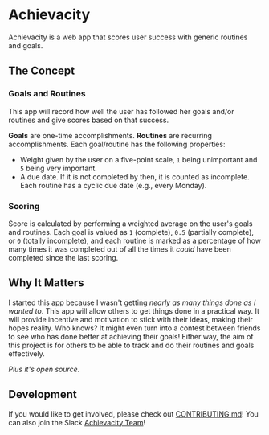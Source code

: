 # Achievacity
Achievacity is a web app that scores user success with generic routines and goals.

## The Concept
### Goals and Routines
This app will record how well the user has followed her goals and/or routines and give scores based on that success.

**Goals** are one-time accomplishments. **Routines** are recurring accomplishments. Each goal/routine has the following properties:
- Weight given by the user on a five-point scale, `1` being unimportant and `5` being very important.
- A due date. If it is not completed by then, it is counted as incomplete. Each routine has a cyclic due date (e.g., every Monday).

### Scoring
Score is calculated by performing a weighted average on the user's goals and routines. Each goal is valued as `1` (complete), `0.5` (partially complete), or `0` (totally incomplete), and each routine is marked as a percentage of how many times it was completed out of all the times it _could_ have been completed since the last scoring.

## Why It Matters
I started this app because I wasn't getting _nearly as many things done as I wanted to_. This app will allow others to get things done in a practical way. It will provide incentive and motivation to stick with their ideas, making their hopes reality. Who knows? It might even turn into a contest between friends to see who has done better at achieving their goals! Either way, the aim of this project is for others to be able to track and do their routines and goals effectively.

*Plus it's open source.*

## Development
If you would like to get involved, please check out [CONTRIBUTING.md](CONTRIBUTING.md)! You can also join the Slack [Achievacity Team](https://join.slack.com/t/achievacity/shared_invite/enQtNDEyNjM2ODQ3OTIxLWVlOTYxOGNiODAwOWJmNGI3MDFlOWZlZWI5MGMxZTZjYmM4NGMzMmQyMzFjMWUzMGNkYzE0MmEyNjM3ZmQxMjA)!
